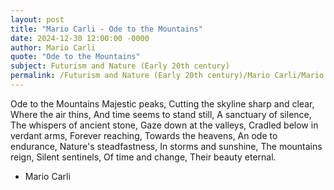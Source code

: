 ```yaml
---
layout: post
title: "Mario Carli - Ode to the Mountains"
date: 2024-12-30 12:00:00 -0000
author: Mario Carli
quote: "Ode to the Mountains"
subject: Futurism and Nature (Early 20th century)
permalink: /Futurism and Nature (Early 20th century)/Mario Carli/Mario Carli - Ode to the Mountains
---
```


Ode to the Mountains
Majestic peaks,
Cutting the skyline sharp and clear,
Where the air thins,
And time seems to stand still,
A sanctuary of silence,
The whispers of ancient stone,
Gaze down at the valleys,
Cradled below in verdant arms,
Forever reaching,
Towards the heavens,
An ode to endurance,
Nature's steadfastness,
In storms and sunshine,
The mountains reign,
Silent sentinels,
Of time and change,
Their beauty eternal.


- Mario Carli
